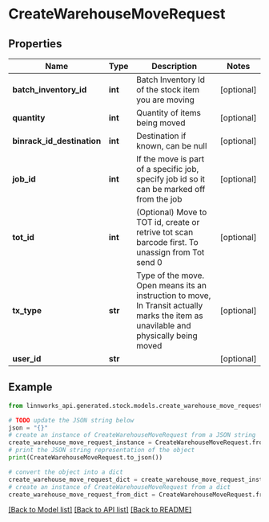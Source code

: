 # CreateWarehouseMoveRequest


## Properties

Name | Type | Description | Notes
------------ | ------------- | ------------- | -------------
**batch_inventory_id** | **int** | Batch Inventory Id of the stock item you are moving | [optional] 
**quantity** | **int** | Quantity of items being moved | [optional] 
**binrack_id_destination** | **int** | Destination if known, can be null | [optional] 
**job_id** | **int** | If the move is part of a specific job, specify job id so it can be marked off from the job | [optional] 
**tot_id** | **int** | (Optional) Move to TOT id, create or retrive tot scan barcode first. To unassign from Tot send 0 | [optional] 
**tx_type** | **str** | Type of the move. Open means its an instruction to move, In Transit actually marks the item as unavilable and physically being moved | [optional] 
**user_id** | **str** |  | [optional] 

## Example

```python
from linnworks_api.generated.stock.models.create_warehouse_move_request import CreateWarehouseMoveRequest

# TODO update the JSON string below
json = "{}"
# create an instance of CreateWarehouseMoveRequest from a JSON string
create_warehouse_move_request_instance = CreateWarehouseMoveRequest.from_json(json)
# print the JSON string representation of the object
print(CreateWarehouseMoveRequest.to_json())

# convert the object into a dict
create_warehouse_move_request_dict = create_warehouse_move_request_instance.to_dict()
# create an instance of CreateWarehouseMoveRequest from a dict
create_warehouse_move_request_from_dict = CreateWarehouseMoveRequest.from_dict(create_warehouse_move_request_dict)
```
[[Back to Model list]](../README.md#documentation-for-models) [[Back to API list]](../README.md#documentation-for-api-endpoints) [[Back to README]](../README.md)


